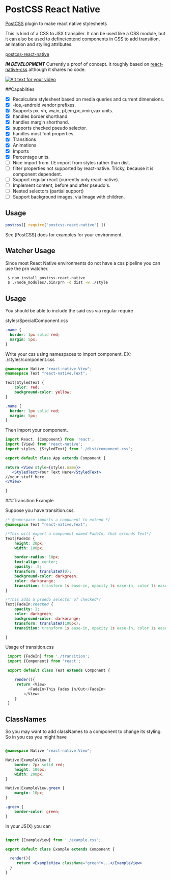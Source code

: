 # PostCSS React Native
[PostCSS](https://github.com/postcss/postcss) plugin to make react native stylesheets

This is kind of a CSS to JSX transpiler.   It can be used like a CSS module, but it can
also be used to define/extend components in CSS to add transition, animation and styling
attributes.



[postcss-react-native](https://github.com/jspears/postcss-react-native)

***IN DEVELOPMENT***
Currently a proof of concept.  It roughly based on  [react-native-css](https://github.com/sabeurthabti/react-native-css)
although it shares no code.

[![Alt text for your video](ScreenShot.jpg)](http://www.youtube.com/watch?v=T-D1KVIuvjA)



##Capablities
 - [x] Recalculate stylesheet based on media queries and current dimensions.
 - [x] -ios,-android vendor prefixes.
 - [x] Supports px, vh, vw,in, pt,em,pc,vmin,vax units.
 - [x] handles border shorthand.
 - [x] handles margin shorthand.
 - [x] supports checked pseudo selector.
 - [x] handles most font properties.
 - [x] Transitions
 - [x] Animations
 - [x] Imports
 - [x] Percentage units.
 - [ ] Nice import from. I.E import from styles rather than dist.
 - [ ] filter properties not supported by react-native.  Tricky, because it is component dependent.
 - [ ] Support regular react (currently only react-native).
 - [ ] Implement content, before and after pseudo's.
 - [ ] Nested selectors (partial support)
 - [ ] Support background images, via Image with children.

## Usage

```js
postcss([ require('postcss-react-native') ])
```

See [PostCSS] docs for examples for your environment.

## Watcher Usage
Since most React Native environments do not have a css pipeline
you can use the prn watcher.

```sh
 $ npm install postcss-react-native
 $ ./node_modules/.bin/prn -d dist -w ./style

```

## Usage
You should be able to include the said css via regular require

styles/SpecialComponent.css

```css
.name {
  border: 1px solid red;
  margin: 5px;
}

```

Write your css using namespaces to import component.
EX: ./styles/component.css
```css
@namespace Native "react-native.View";
@namespace Text "react-native.Text";

Text|StyledText {
    color: red;
    background-color: yellow;
}

.name {
  border: 1px solid red;
  margin: 5px;
}


```

Then import your component.

```jsx
import React, {Component} from 'react';
import {View} from 'react-native';
import styles, {StyledText} from './dist/component.css';

export default class App extends Component {

return <View style={styles.name}>
   <StyledText>Your Text Here</StyledText>
//your stuff here.
</View>

}

```

###Transition Example

Suppose you have transition.css.

```css
/* @namespace imports a component to extend */
@namespace Text "react-native.Text";

/*This will export a component named FadeIn, that extends Text*/
Text|FadeIn {
    height: 20px;
    width: 100px;

    border-radius: 10px;
    text-align: center;
    opacity: .5;
    transform: translateX(0);
    background-color: darkgreen;
    color: darkorange;
    transition: transform 1s ease-in, opacity 1s ease-in, color 1s ease-in, background-color 1s ease-in;
}

/*This adds a psuedo selector of checked*/
Text|FadeIn:checked {
    opacity: 1;
    color: darkgreen;
    background-color: darkorange;
    transform: translateX(100px);
    transition: transform 1s ease-in, opacity 1s ease-in, color 1s ease-in, background-color 1s ease-in;

}

```

Usage of transition.css

```js
 import {FadeIn} from './transition';
 import {Component} from 'react';

 export default class Test extends Component {

    render(){
     return <View>
          <FadeIn>This Fades In/Out</FadeIn>
        </View>
    }
 }

```


## ClassNames
So you may want to add classNames to a component to change its styling.
So in you css you might have
```css

@namespace Native "react-native.View";

Native|ExampleView {
    border: 2px solid red;
    height: 100px;
    width: 200px;
}

Native|ExampleView.green {
    margin: 10px;
}

.green {
    border-color: green;
}

```

In your JS(X) you can
```jsx

import {ExampleView} from './example.css';

export default class Example extends Component {

  render(){
     return <ExampleView className="green">...</ExampleView>
  }
}


```

